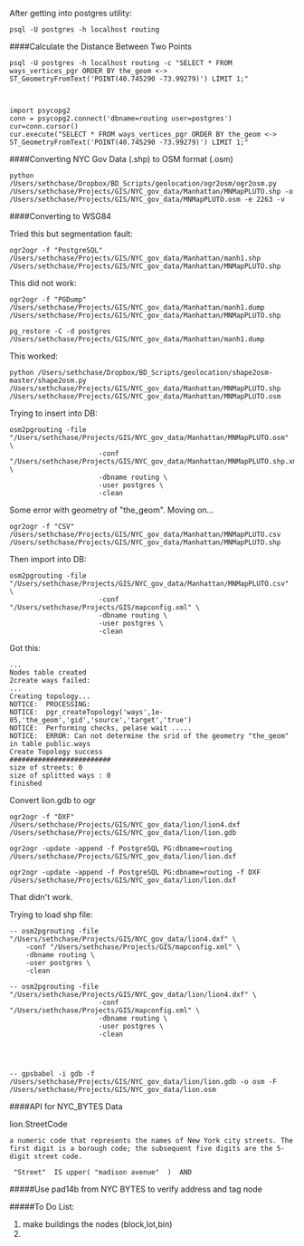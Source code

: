 After getting into postgres utility:

	psql -U postgres -h localhost routing

####Calculate the Distance Between Two Points

	psql -U postgres -h localhost routing -c "SELECT * FROM ways_vertices_pgr ORDER BY the_geom <-> ST_GeometryFromText('POINT(40.745290 -73.99279)') LIMIT 1;"

	
	
	import psycopg2
	conn = psycopg2.connect('dbname=routing user=postgres')
	cur=conn.cursor()
	cur.execute("SELECT * FROM ways_vertices_pgr ORDER BY the_geom <-> ST_GeometryFromText('POINT(40.745290 -73.99279)') LIMIT 1;"

####Converting NYC Gov Data (.shp) to OSM format (.osm)

	python /Users/sethchase/Dropbox/BD_Scripts/geolocation/ogr2osm/ogr2osm.py /Users/sethchase/Projects/GIS/NYC_gov_data/Manhattan/MNMapPLUTO.shp -o /Users/sethchase/Projects/GIS/NYC_gov_data/MNMapPLUTO.osm -e 2263 -v

####Converting to WSG84

Tried this but segmentation fault:

	ogr2ogr -f "PostgreSQL" /Users/sethchase/Projects/GIS/NYC_gov_data/Manhattan/manh1.shp /Users/sethchase/Projects/GIS/NYC_gov_data/Manhattan/MNMapPLUTO.shp

This did not work:

	ogr2ogr -f "PGDump" /Users/sethchase/Projects/GIS/NYC_gov_data/Manhattan/manh1.dump /Users/sethchase/Projects/GIS/NYC_gov_data/Manhattan/MNMapPLUTO.shp
	
	pg_restore -C -d postgres /Users/sethchase/Projects/GIS/NYC_gov_data/Manhattan/manh1.dump

This worked:

	python /Users/sethchase/Dropbox/BD_Scripts/geolocation/shape2osm-master/shape2osm.py /Users/sethchase/Projects/GIS/NYC_gov_data/Manhattan/MNMapPLUTO.shp /Users/sethchase/Projects/GIS/NYC_gov_data/Manhattan/MNMapPLUTO.osm
	
Trying to insert into DB:
	
	osm2pgrouting -file "/Users/sethchase/Projects/GIS/NYC_gov_data/Manhattan/MNMapPLUTO.osm" \
                          -conf "/Users/sethchase/Projects/GIS/NYC_gov_data/Manhattan/MNMapPLUTO.shp.xml" \
                          -dbname routing \
                          -user postgres \
                          -clean

Some error with geometry of "the_geom".  Moving on…

	ogr2ogr -f "CSV" /Users/sethchase/Projects/GIS/NYC_gov_data/Manhattan/MNMapPLUTO.csv /Users/sethchase/Projects/GIS/NYC_gov_data/Manhattan/MNMapPLUTO.shp
	
Then import into DB:
	
	osm2pgrouting -file "/Users/sethchase/Projects/GIS/NYC_gov_data/Manhattan/MNMapPLUTO.csv" \
                          -conf "/Users/sethchase/Projects/GIS/mapconfig.xml" \
                          -dbname routing \
                          -user postgres \
                          -clean

Got this:

    ...
    Nodes table created
    2create ways failed: 
    ...
    Creating topology...
    NOTICE:  PROCESSING:
    NOTICE:  pgr_createTopology('ways',1e-05,'the_geom','gid','source','target','true')
    NOTICE:  Performing checks, pelase wait .....
    NOTICE:  ERROR: Can not determine the srid of the geometry "the_geom" in table public.ways
    Create Topology success
	#########################
	size of streets: 0
	size of splitted ways : 0
	finished

Convert lion.gdb to ogr

	ogr2ogr -f "DXF" /Users/sethchase/Projects/GIS/NYC_gov_data/lion/lion4.dxf /Users/sethchase/Projects/GIS/NYC_gov_data/lion/lion.gdb
	
	ogr2ogr -update -append -f PostgreSQL PG:dbname=routing /Users/sethchase/Projects/GIS/NYC_gov_data/lion/lion.dxf
	
	ogr2ogr -update -append -f PostgreSQL PG:dbname=routing -f DXF /Users/sethchase/Projects/GIS/NYC_gov_data/lion/lion.dxf
	
That didn't work.

Trying to load shp file:

	-- osm2pgrouting -file "/Users/sethchase/Projects/GIS/NYC_gov_data/lion4.dxf" \
		-conf "/Users/sethchase/Projects/GIS/mapconfig.xml" \
		-dbname routing \
		-user postgres \
		-clean	
                          
	-- osm2pgrouting -file "/Users/sethchase/Projects/GIS/NYC_gov_data/lion/lion4.dxf" \
                          -conf "/Users/sethchase/Projects/GIS/mapconfig.xml" \
                          -dbname routing \
                          -user postgres \
                          -clean
                          
                          


	-- gpsbabel -i gdb -f /Users/sethchase/Projects/GIS/NYC_gov_data/lion/lion.gdb -o osm -F /Users/sethchase/Projects/GIS/NYC_gov_data/lion.osm
	
	
####API for NYC_BYTES Data

lion.StreetCode 

	a numeric code that represents the names of New York city streets. The first digit is a borough code; the subsequent five digits are the 5-digit street code.
	
	 "Street"  IS upper( "madison avenue"  )  AND  
	
#####Use pad14b from NYC BYTES to verify address and tag node

#####To Do List:

1. make buildings the nodes (block,lot,bin)
2. 

